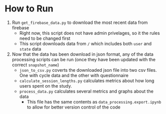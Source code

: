 # How to Run
1. Run `get_firebase_data.py` to download the most recent data from firebase
    - Right now, this script does not have admin privelages, so it the rules need to be changed first
    - This script downloads data from `/` which includes both `user` and `state` data
2. Now that the data has been download in json format, any of the data processing scripts can be run (once they have been updated with the correct `snapshot_name`)
    - `json_to_csv.py` coverts the downloaded json file into two csv files. One with cycle data and the other with questionnaire
    - `calculate_session_lengths.py` calculates metrics about how long users spent on the study.
    - `process_data.py` calculates several metrics and graphs about the data
        - This file has the same contents as `data_processing.export.ipynb` to allow for better version control of the code
